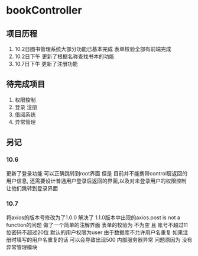 # bookController
## 项目历程
1. 10.2日图书管理系统大部分功能已基本完成  表单校验全部有前端完成 
2. 10.2日下午 更新了根据名称查找书本的功能
3. 10.7日下午 更新了注册功能 
## 待完成项目

1. 权限控制
2. 登录 注册
3. 借阅系统
4. 异常管理
 
## 另记
### 10.6 
更新了登录功能 可以正确跳转到root界面 但是 目前并不能携带control层返回的用户信息, 还需要设计普通用户登录后返回的界面,以及对未登录用户的权限控制 让他们跳转到登录界面
### 10.7
将axios的版本号修改为了1.0.0 解决了 1.1.0版本中出现的axios.post is not a function的问题
做了一个简单的注解界面 表单的校验为 不为空 且 账号不超过11位密码不超过20位 默认的用户权限为user
由于数据库不允许用户名重复 如果注册时填写的用户名重复的话 可以会导致出现500 内部服务器异常 问题原因为 没有异常管理模块
